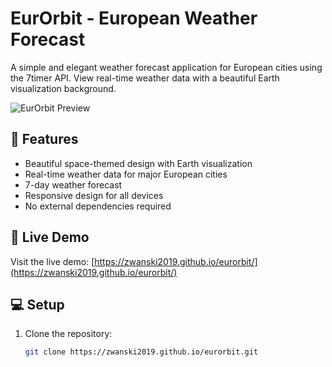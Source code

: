 # EurOrbit - European Weather Forecast

A simple and elegant weather forecast application for European cities using the 7timer API. View real-time weather data with a beautiful Earth visualization background.

![EurOrbit Preview](/preview.png)

## 🌟 Features

- Beautiful space-themed design with Earth visualization
- Real-time weather data for major European cities
- 7-day weather forecast
- Responsive design for all devices
- No external dependencies required

## 🚀 Live Demo

Visit the live demo: [https://zwanski2019.github.io/eurorbit/](https://zwanski2019.github.io/eurorbit/)

## 💻 Setup

1. Clone the repository:
   ```bash
   git clone https://zwanski2019.github.io/eurorbit.git
